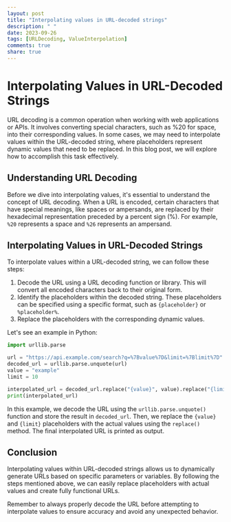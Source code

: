 ```yaml
---
layout: post
title: "Interpolating values in URL-decoded strings"
description: " "
date: 2023-09-26
tags: [URLDecoding, ValueInterpolation]
comments: true
share: true
---
```

# Interpolating Values in URL-Decoded Strings

<!-- Add your introduction here -->
URL decoding is a common operation when working with web applications or APIs. It involves converting special characters, such as %20 for space, into their corresponding values. In some cases, we may need to interpolate values within the URL-decoded string, where placeholders represent dynamic values that need to be replaced. In this blog post, we will explore how to accomplish this task effectively.

<!-- Add your subheadings here -->
## Understanding URL Decoding

Before we dive into interpolating values, it's essential to understand the concept of URL decoding. When a URL is encoded, certain characters that have special meanings, like spaces or ampersands, are replaced by their hexadecimal representation preceded by a percent sign (%). For example, `%20` represents a space and `%26` represents an ampersand.

## Interpolating Values in URL-Decoded Strings

To interpolate values within a URL-decoded string, we can follow these steps:

1. Decode the URL using a URL decoding function or library. This will convert all encoded characters back to their original form.
2. Identify the placeholders within the decoded string. These placeholders can be specified using a specific format, such as `{placeholder}` or `%placeholder%`.
3. Replace the placeholders with the corresponding dynamic values.

Let's see an example in Python:

```python
import urllib.parse

url = "https://api.example.com/search?q=%7Bvalue%7D&limit=%7Blimit%7D"
decoded_url = urllib.parse.unquote(url)
value = "example"
limit = 10

interpolated_url = decoded_url.replace("{value}", value).replace("{limit}", str(limit))
print(interpolated_url)
```

In this example, we decode the URL using the `urllib.parse.unquote()` function and store the result in `decoded_url`. Then, we replace the `{value}` and `{limit}` placeholders with the actual values using the `replace()` method. The final interpolated URL is printed as output.

## Conclusion

Interpolating values within URL-decoded strings allows us to dynamically generate URLs based on specific parameters or variables. By following the steps mentioned above, we can easily replace placeholders with actual values and create fully functional URLs.

Remember to always properly decode the URL before attempting to interpolate values to ensure accuracy and avoid any unexpected behavior.

<!-- Add your hashtags here -->
<!-- #URLDecoding #ValueInterpolation -->